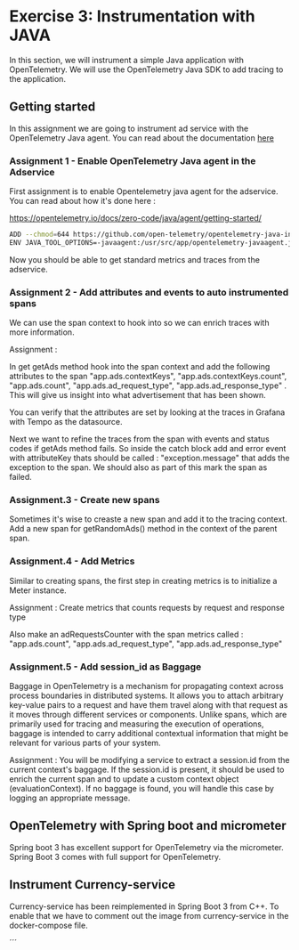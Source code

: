 # Exercise 3: Instrumentation with JAVA

In this section, we will instrument a simple Java application with OpenTelemetry. We will use the OpenTelemetry Java SDK to add tracing to the application.


## Getting started 

In this assignment we are going to instrument ad service with the OpenTelemetry Java agent. You can read about the documentation [here](https://github.com/open-telemetry/opentelemetry-java-instrumentation/)

### Assignment 1 - Enable OpenTelemetry Java agent in the Adservice
First assignment is to enable Opentelemetry java agent for the adservice. You can read about how it's done here  : 

https://opentelemetry.io/docs/zero-code/java/agent/getting-started/

```bash
ADD --chmod=644 https://github.com/open-telemetry/opentelemetry-java-instrumentation/releases/download/v$version/opentelemetry-javaagent.jar /usr/src/app/opentelemetry-javaagent.jar
ENV JAVA_TOOL_OPTIONS=-javaagent:/usr/src/app/opentelemetry-javaagent.jar
```
Now you should be able to get standard metrics and traces from the adservice.  

### Assignment 2 -  Add attributes and events to auto instrumented spans
We can use the span context to hook into so we can enrich traces with more information. 

Assignment : 

In get getAds method hook into the span context and add the following attributes to the span  "app.ads.contextKeys", "app.ads.contextKeys.count", "app.ads.count", "app.ads.ad_request_type", "app.ads.ad_response_type" . This will give us insight into what advertisement that has been shown.

You can verify that the attributes are set by looking at the traces in Grafana with Tempo as the datasource.

Next we want to refine the traces from the span with events and status codes if getAds method fails. So inside the catch block add and error event with attributeKey thats should be called : "exception.message" that adds the exception to the span. We should also as part of this mark the span as failed.

### Assignment.3 - Create new spans

Sometimes it's wise to creaste a new span and add it to the tracing context. Add a new span for getRandomAds() method in the context of the parent span.

### Assignment.4 - Add Metrics
Similar to creating spans, the first step in creating metrics is to initialize a Meter instance. 

Assignment : 
Create metrics that counts requests by request and response type

Also make an adRequestsCounter with the span metrics called : "app.ads.count", "app.ads.ad_request_type", "app.ads.ad_response_type"


### Assignment.5 - Add session_id as Baggage

Baggage in OpenTelemetry is a mechanism for propagating context across process boundaries in distributed systems. It allows you to attach arbitrary key-value pairs to a request 
and have them travel along with that request as it moves through different services or components. Unlike spans, which are primarily used for tracing and measuring the execution of operations, 
baggage is intended to carry additional contextual information that might be relevant for various parts of your system.

Assignment :
You will be modifying a service to extract a session.id from the current context's baggage. If the session.id is present, 
it should be used to enrich the current span and to update a custom context object (evaluationContext).
If no baggage is found, you will handle this case by logging an appropriate message.


## OpenTelemetry with Spring boot and micrometer

Spring boot 3 has excellent support for OpenTelemetry via the micrometer. Spring Boot 3 comes with full support for OpenTelemetry.

## Instrument Currency-service 

Currency-service has been reimplemented in Spring Boot 3 from C++. To enable that we have to comment out the image from currency-service in the docker-compose file.

´´´












